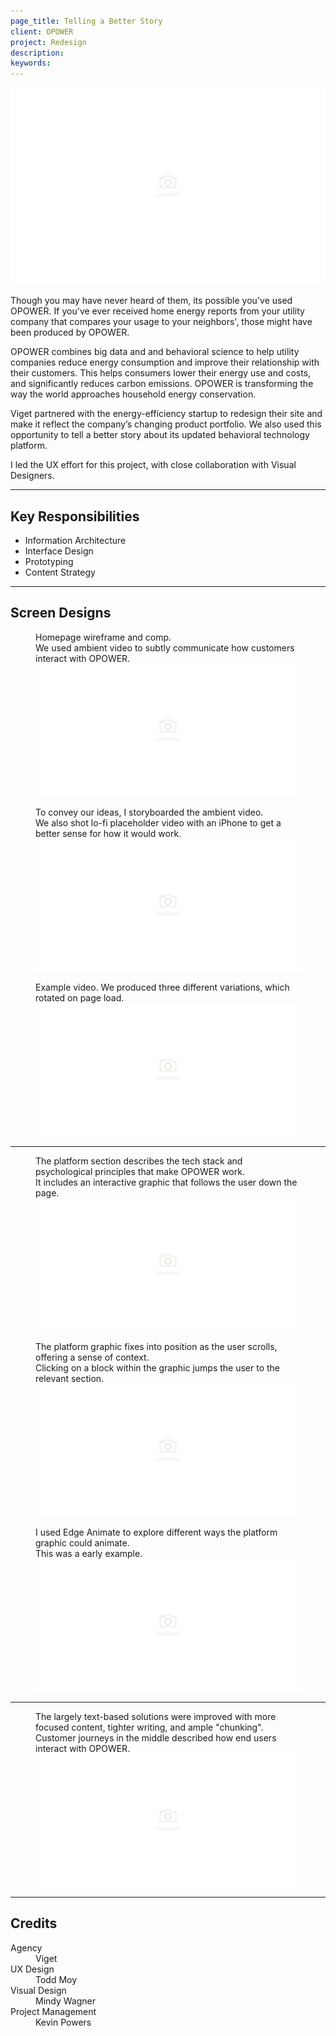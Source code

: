 ```yaml
---
page_title: Telling a Better Story
client: OPOWER
project: Redesign
description:
keywords:
---
```


<div class="case-story__hero">
  <img src="/assets/placeholder-hero.svg" data-src="assets/cover.png" alt="cover image" />
</div>

Though you may have never heard of them, its possible you've used OPOWER. If you've ever received home energy reports from your utility company that compares your usage to your neighbors', those might have been produced by OPOWER.

OPOWER combines big data and and behavioral science to help utility companies reduce energy consumption and improve their relationship with their customers. This helps consumers lower their energy use and costs, and significantly reduces carbon emissions. OPOWER is transforming the way the world approaches household energy conservation.

Viget partnered with the energy-efficiency startup to redesign their site and make it reflect the company’s changing product portfolio. We also used this opportunity to tell a better story about its updated behavioral technology platform.

I led the UX effort for this project, with close collaboration with Visual Designers.

---

## Key Responsibilities

<div class="main-content__2-col">
  <ul>
    <li>Information Architecture</li>
    <li>Interface Design</li>
    <li>Prototyping</li>
    <li>Content Strategy</li>
  </ul>
</div>

---

## Screen Designs

<figure>
  <figcaption>Homepage wireframe and comp. <br />We used ambient video to subtly communicate how customers interact with OPOWER.</figcaption>
  <img src="/assets/placeholder-800.svg" data-src="assets/homepage.png" alt="Homepage wireframe and comp." />
</figure>

<figure>
  <figcaption>To convey our ideas, I storyboarded the ambient video.<br />
  We also shot lo-fi placeholder video with an iPhone to get a better sense for how it would work.</figcaption>
  <img src="/assets/placeholder-800.svg" data-src="assets/sketch.png" alt="Homepage feature sketch." />
</figure>

<figure>
  <figcaption>Example video. We produced three different variations, which rotated on page load.</figcaption>
  <img src="/assets/placeholder-800.svg" data-src="assets/homepage-anim-2.gif" alt="Homepage animation." />
</figure>

---

<figure>
  <figcaption>The platform section describes the tech stack and psychological principles that make OPOWER work.<br />It includes an interactive graphic that follows the user down the page.</figcaption>
  <img src="/assets/placeholder-800.svg" data-src="assets/platform.png" alt="Platform wireframe and comp." />
</figure>

<figure>
  <figcaption>The platform graphic fixes into position as the user scrolls, offering a sense of context.<br />
  Clicking on a block within the graphic jumps the user to the relevant section.</figcaption>
  <img src="/assets/placeholder-800.svg" data-src="assets/platform-scrolling.gif" alt="Interactive platform page." />
</figure>

<figure>
  <figcaption>I used Edge Animate to explore different ways the platform graphic could animate.<br />This was a early example.</figcaption>
  <img src="/assets/placeholder-800.svg" data-src="assets/prototype-1.gif" alt="Platform prototype." />
</figure>

---

<figure>
  <figcaption>The largely text-based solutions were improved with more focused content, tighter writing, and ample "chunking".<br />
  Customer journeys in the middle described how end users interact with OPOWER.</figcaption>
  <img src="/assets/placeholder-800.svg" data-src="assets/demand-response.png" alt="Solution wireframe and comp." />
</figure>

---

## Credits

<dl>
  <dt>Agency</dt> <dd>Viget</dd>
  <dt>UX Design</dt> <dd>Todd Moy</dd>
  <dt>Visual Design</dt> <dd>Mindy Wagner</dd>
  <dt>Project Management</dt> <dd>Kevin Powers</dd>
</dl>

